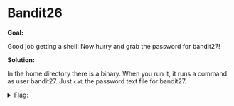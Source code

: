 <h1>Bandit26</h1>

<b>Goal:</b>

Good job getting a shell! Now hurry and grab the password for bandit27!

<b>Solution:</b>

In the home directory there is a binary. When you run it, it runs a command as user bandit27. Just <code>cat</code> the password text file for bandit27.

<details>
	<summary>Flag:</summary>

	3ba3118a22e93127a4ed485be72ef5ea

</details>